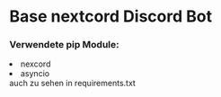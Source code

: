 # Base nextcord Discord Bot
### Verwendete pip Module:
<li>nexcord</li>
<li>asyncio</li>
auch zu sehen in requirements.txt
